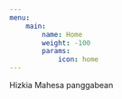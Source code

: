 ```yaml
---
menu:
    main:
        name: Home
        weight: -100
        params:
            icon: home
---
```



Hizkia Mahesa panggabean 